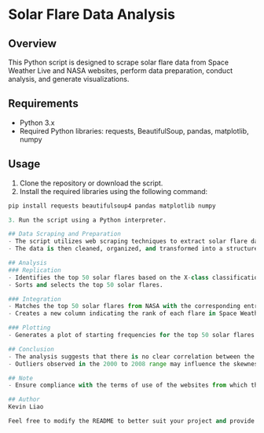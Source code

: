 # Solar Flare Data Analysis

## Overview
This Python script is designed to scrape solar flare data from Space Weather Live and NASA websites, perform data preparation, conduct analysis, and generate visualizations.

## Requirements
- Python 3.x
- Required Python libraries: requests, BeautifulSoup, pandas, matplotlib, numpy

## Usage
1. Clone the repository or download the script.
2. Install the required libraries using the following command:

```bash
pip install requests beautifulsoup4 pandas matplotlib numpy
```

```python
3. Run the script using a Python interpreter.

## Data Scraping and Preparation
- The script utilizes web scraping techniques to extract solar flare data from Space Weather Live and NASA websites.
- The data is then cleaned, organized, and transformed into a structured format suitable for analysis.

## Analysis
### Replication
- Identifies the top 50 solar flares based on the X-class classification from NASA data.
- Sorts and selects the top 50 solar flares.

### Integration
- Matches the top 50 solar flares from NASA with the corresponding entries in Space Weather Live data.
- Creates a new column indicating the rank of each flare in Space Weather Live.

### Plotting
- Generates a plot of starting frequencies for the top 50 solar flares over time.

## Conclusion
- The analysis suggests that there is no clear correlation between the start datetime and start frequency of solar flares.
- Outliers observed in the 2000 to 2008 range may influence the skewness of the data.

## Note
- Ensure compliance with the terms of use of the websites from which the data is scraped.

## Author
Kevin Liao

Feel free to modify the README to better suit your project and provide additional details if needed.
```